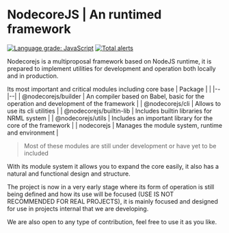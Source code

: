 # NodecoreJS | An runtimed framework
[![Language grade: JavaScript](https://img.shields.io/lgtm/grade/javascript/g/ragestudio/nodecore.svg?logo=lgtm&logoWidth=18)](https://lgtm.com/projects/g/ragestudio/nodecore/context:javascript)
[![Total alerts](https://img.shields.io/lgtm/alerts/g/ragestudio/nodecore.svg?logo=lgtm&logoWidth=18)](https://lgtm.com/projects/g/ragestudio/nodecore/alerts/)

Nodecorejs is a multiproposal framework based on NodeJS runtime, it is prepared to implement utilities for development and operation both locally and in production.

Its most important and critical modules including core base
| Package |  |
|--|--|
| @nodecorejs/builder | An compiler based on Babel, basic for the operation and development of the framework |
| @nodecorejs/cli | Allows to use its cli utilities |
| @nodecorejs/builtin-lib | Includes builtin libraries for NRML system |
| @nodecorejs/utils | Includes an important library for the core of the framework |
| nodecorejs | Manages the module system, runtime and environment |

> Most of these modules are still under development or have yet to be included

With its module system it allows you to expand the core easily, it also has a natural and functional design and structure.

The project is now in a very early stage where its form of operation is still being defined and how its use will be focused (USE IS NOT RECOMMENDED FOR REAL PROJECTS), it is mainly focused and designed for use in projects internal that we are developing.

We are also open to any type of contribution, feel free to use it as you like.
